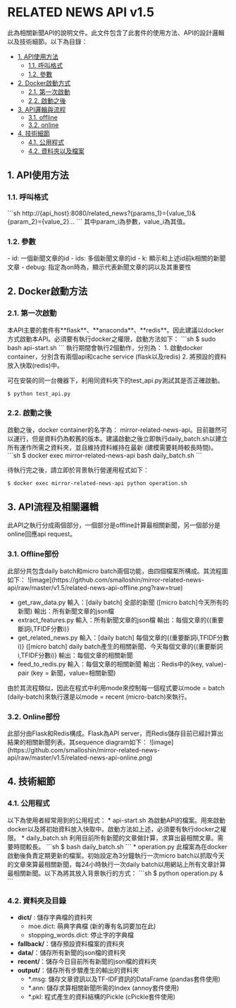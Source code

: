 <h1> RELATED NEWS API v1.5 </h1> 

此為相關新聞API的說明文件。此文件包含了此套件的使用方法、API的設計邏輯以及技術細節。以下為目錄：

 * [1. API使用方法](#1)
     *   [1.1. 呼叫格式](#1.1)
     *   [1.2. 參數](#1.2)
 * [2. Docker啟動方式](#2)
     *   [2.1. 第一次啟動](#2.1) 
     *   [2,2. 啟動之後](#2.2)
 * [3. API邏輯與流程](#3)
     *   [3.1. offline](#3.1)
     *   [3.2. online](#3.2)
 * [4. 技術細節](#4)
     *   [4.1. 公用程式](#4.1)
     *   [4.2. 資料夾以及檔案](#4.2)

<h2 id=1> 1. API使用方法 </h2>
<h3 id=1.1>1.1. 呼叫格式</h3>
```sh
http://{api_host}:8080/related_news?{params_1}={value_1}&{param_2}={value_2}...
```
其中param_i為參數，value_i為其值。

<h3 id=1.2>1.2. 參數</h3>
 - id: 一個新聞文章的id
 - ids: 多個新聞文章的id
 - k: 顯示和上述id前k相關的新聞文章
 - debug: 指定為on時為，顯示代表新聞文章的詞以及其重要性

<h2 id=2>2. Docker啟動方法</h2>
<h3 id=2.1>2.1. 第一次啟動</h3>
本API主要的套件有**flask**、**anaconda**、**redis**。因此建議以docker方式啟動本API。必須要有執行docker之權限，啟動方法如下：
```sh
$ sudo bash api-start.sh
```
執行期間會執行2個動作，分別為：
 1. 啟動docker container，分別含有兩個api和cache service (flask以及redis)
 2. 將預設的資料放入快取(redis)中。

可在安裝的同一台機器下，利用同資料夾下的test_api.py測試其是否正確啟動。
```sh
$ python test_api.py
```
<h3 id=2.2>2.2. 啟動之後</h3>
啟動之後，docker container的名字為： mirror-related-news-api。目前雖然可以運行，但是資料仍為較舊的版本。建議啟動之後立即執行daily_batch.sh以建立所有運作所需之資料夾，並且維持資料維持在最新 (建模需要耗時較長時間)。
```sh
$ docker exec mirror-related-news-api bash daily_batch.sh
```

待執行完之後，請立即於背景執行營運用程式如下：
```sh
$ docker exec mirror-related-news-api python operation.sh
```

<h2 id=3>3. API流程及相關邏輯</h2>
此API之執行分成兩個部分，一個部分是offline計算最相關新聞，另一個部分是online回應api request。

<h3 id=3.1>3.1. Offline部份</h3>
 此部分共包含daily batch和micro batch兩個功能，由四個檔案所構成。其流程圖如下：
 ![image](https://github.com/smalloshin/mirror-related-news-api/raw/master/v1.5/related-news-api-offline.png?raw=true)
 

 - get_raw_data.py
     輸入：[daily batch] 全部的新聞 ([micro batch]今天所有的新聞)
     輸出：所有新聞文章的json檔
 - extract_features.py
     輸入：所有新聞文章的json檔
     輸出：每個文章的{(重要斷詞i,TFIDF分數i)}
 - get_related_news.py
     輸入：[daily batch] 每個文章的{(重要斷詞i,TFIDF分數i)}  ([micro batch] daily batch產生的相關新聞、今天每個文章的{(重要斷詞i,TFIDF分數i)}
     輸出：每個文章的相關新聞
 - feed_to_redis.py
     輸入：每個文章的相關新聞
     輸出：Redis中的(key, value)-pair   (key = 新聞，value=相關新聞)
 
由於其流程類似，因此在程式中利用mode來控制每一個程式要以mode = batch (daily-batch)來執行還是以mode = recent (micro-batch)來執行。
 
<h3 id=3.2>3.2. Online部份</h3>
此部分由Flask和Redis構成。Flask為API server，而Redis儲存目前已經計算出結果的相關新聞列表。其sequence diagram如下：
![image](https://github.com/smalloshin/mirror-related-news-api/raw/master/v1.5/related-news-api-online.png)

<h2 id=4>4. 技術細節</h2>
<h3 id=4.1>4.1. 公用程式</h3>
以下為使用者經常用到的公用程式：
* api-start.sh
為啟動API的檔案。用來啟動docker以及將初始資料放入快取中。啟動方法如上述，必須要有執行docker之權限。
* daily_batch.sh
利用目前所有新聞的文章做計算，求算出最相關文章。需要時間較長。
```sh
$ bash daily_batch.sh
```
* operation.py
此檔案為在docker啟動後負責定期更新的檔案。初始設定為3分鐘執行一次micro batch以抓取今天的文章來算最相關新聞，每24小時執行一次daily batch以用網站上所有文章計算最相關新聞。以下為將其放入背景執行的方式：
```sh
$ python operation.py &
```

<h3 id=4.2>4.2. 資料夾及目錄</h3>

 - **dict/** : 儲存字典檔的資料夾
     - moe.dict: 萌典字典檔 (新的專有名詞要加在此)
     - stopping_words.dict: 停止字的字典檔
 - **fallback/**：儲存預設資料檔案的資料夾     
 - **data/**：儲存所有新聞的json檔的資料夾
 - **recent/**：儲存今日目前所有新聞的json檔的資料夾
 - **output/**：儲存所有步驟產生的輸出的資料夾
     - *.msg: 儲存文章資訊以及TF-IDF資訊的DataFrame (pandas套件使用)
     - *.ann: 儲存求算相關新聞所需的Index (annoy套件使用) 
     - *.pkl: 程式產生的資料結構的Pickle  (cPickle套件使用)
